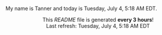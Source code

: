 My name is Tanner and today is Tuesday, July 4, 5:18 AM EDT.

<p align="center">This <i>README</i> file is generated <b>every 3 hours</b>!</br>Last refresh: Tuesday, July 4, 5:18 AM EDT<br /></p>
